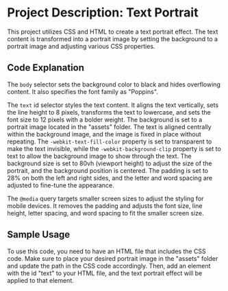 # Project Description: Text Portrait

This project utilizes CSS and HTML to create a text portrait effect. The text content is transformed into a portrait image by setting the background to a portrait image and adjusting various CSS properties.

## Code Explanation

The ```body``` selector sets the background color to black and hides overflowing content. It also specifies the font family as "Poppins".

The ```text``` id selector styles the text content. It aligns the text vertically, sets the line height to 8 pixels, transforms the text to lowercase, and sets the font size to 12 pixels with a bolder weight. The background is set to a portrait image located in the "assets" folder. The text is aligned centrally within the background image, and the image is fixed in place without repeating. The ```-webkit-text-fill-color``` property is set to transparent to make the text invisible, while the ```-webkit-background-clip``` property is set to text to allow the background image to show through the text. The background size is set to 80vh (viewport height) to adjust the size of the portrait, and the background position is centered. The padding is set to 28% on both the left and right sides, and the letter and word spacing are adjusted to fine-tune the appearance.

The ```@media``` query targets smaller screen sizes to adjust the styling for mobile devices. It removes the padding and adjusts the font size, line height, letter spacing, and word spacing to fit the smaller screen size.

## Sample Usage

To use this code, you need to have an HTML file that includes the CSS code. Make sure to place your desired portrait image in the "assets" folder and update the path in the CSS code accordingly. Then, add an element with the id "text" to your HTML file, and the text portrait effect will be applied to that element.
